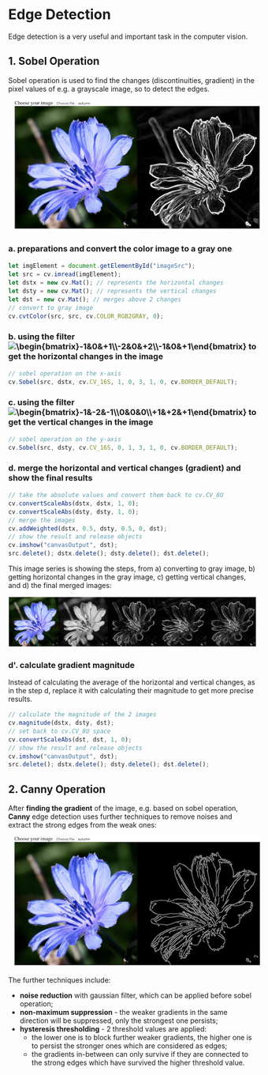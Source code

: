 # Edge Detection 

Edge detection is a very useful and important task in the computer vision.

## 1. Sobel Operation

Sobel operation is used to find the changes (discontinuities, gradient) in the pixel values of e.g. a grayscale image, so to detect the edges.  

<img src="images/sobel_operation.png"
     alt="sobel operation"
     style="margin-left: 10px;" />

### a. preparations and convert the color image to a gray one

```javascript
let imgElement = document.getElementById("imageSrc");
let src = cv.imread(imgElement);
let dstx = new cv.Mat(); // represents the horizontal changes
let dsty = new cv.Mat(); // represents the vertical changes
let dst = new cv.Mat(); // merges above 2 changes
// convert to gray image
cv.cvtColor(src, src, cv.COLOR_RGB2GRAY, 0);
```

### b. using the filter <img src="https://latex.codecogs.com/gif.latex?\inline&space;\begin{bmatrix}-1&0&&plus;1\\-2&0&&plus;2\\-1&0&&plus;1\end{bmatrix}" title="\begin{bmatrix}-1&0&+1\\-2&0&+2\\-1&0&+1\end{bmatrix}" /> to get the horizontal changes in the image

```javascript
// sobel operation on the x-axis
cv.Sobel(src, dstx, cv.CV_16S, 1, 0, 3, 1, 0, cv.BORDER_DEFAULT);
```

### c. using the filter <img src="https://latex.codecogs.com/gif.latex?\inline&space;\begin{bmatrix}-1&-2&-1\\0&0&0\\&plus;1&&plus;2&&plus;1\end{bmatrix}" title="\begin{bmatrix}-1&-2&-1\\0&0&0\\+1&+2&+1\end{bmatrix}" /> to get the vertical changes in the image

```javascript
// sobel operation on the y-axis
cv.Sobel(src, dsty, cv.CV_16S, 0, 1, 3, 1, 0, cv.BORDER_DEFAULT);
```

### d. merge the horizontal and vertical changes (gradient) and show the final results

```javascript
// take the absolute values and convert them back to cv.CV_8U
cv.convertScaleAbs(dstx, dstx, 1, 0); 
cv.convertScaleAbs(dsty, dsty, 1, 0);
// merge the images
cv.addWeighted(dstx, 0.5, dsty, 0.5, 0, dst);
// show the result and release objects
cv.imshow("canvasOutput", dst);
src.delete(); dstx.delete(); dsty.delete(); dst.delete();
```

This image series is showing the steps, from a) converting to gray image, b) getting horizontal changes in the gray image, c) getting vertical changes, and d) the final merged images:

![Sobel Steps](images/sobel_steps.png)

### d'. calculate gradient magnitude

Instead of calculating the average of the horizontal and vertical changes, as in the step d, replace it with calculating their magnitude to get more precise results.

```javascript
// calculate the magnitude of the 2 images
cv.magnitude(dstx, dsty, dst);
// set back to cv.CV_8U space
cv.convertScaleAbs(dst, dst, 1, 0);
// show the result and release objects
cv.imshow("canvasOutput", dst);
src.delete(); dstx.delete(); dsty.delete(); dst.delete();
```

## 2. Canny Operation

After **finding the gradient** of the image, e.g. based on sobel operation, **Canny** edge detection uses further techniques to remove noises and extract the strong edges from  the weak ones:

<img src="images/canny_operation.png"
     alt="canny operation"
     style="margin-left: 10px;" />

The further techniques include:
* **noise reduction** with gaussian filter, which can be applied before sobel operation;
* **non-maximum suppression** - the weaker gradients in the same direction will be suppressed, only the strongest one persists;
* **hysteresis thresholding** - 2 threshold values are applied: 
   * the lower one is to block further weaker gradients, the higher one is to persist the stronger ones which are considered as edges; 
   * the gradients in-between can only survive if they are connected to the strong edges which have survived the higher threshold value.



